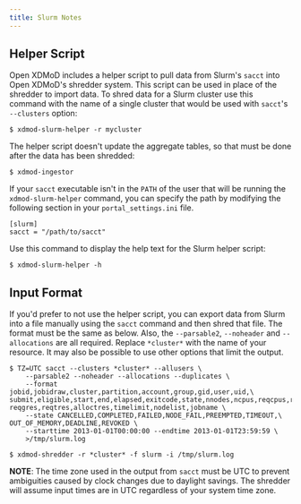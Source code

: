 ```yaml
---
title: Slurm Notes
---
```


Helper Script
-------------

Open XDMoD includes a helper script to pull data from Slurm's `sacct`
into Open XDMoD's shredder system. This script can be used in place of
the shredder to import data. To shred data for a Slurm cluster use this
command with the name of a single cluster that would be used with
`sacct`'s `--clusters` option:

    $ xdmod-slurm-helper -r mycluster

The helper script doesn't update the aggregate tables, so that must be
done after the data has been shredded:

    $ xdmod-ingestor

If your `sacct` executable isn't in the `PATH` of the user that will be
running the `xdmod-slurm-helper` command, you can specify the path by
modifying the following section in your `portal_settings.ini` file.

    [slurm]
    sacct = "/path/to/sacct"

Use this command to display the help text for the Slurm helper script:

    $ xdmod-slurm-helper -h

Input Format
------------

If you'd prefer to not use the helper script, you can export data from
Slurm into a file manually using the `sacct` command and then shred that
file.  The format must be the same as below.  Also, the `--parsable2`,
`--noheader` and `--allocations` are all required.  Replace `*cluster*`
with the name of your resource.  It may also be possible to use other
options that limit the output.

```
$ TZ=UTC sacct --clusters *cluster* --allusers \
    --parsable2 --noheader --allocations --duplicates \
    --format jobid,jobidraw,cluster,partition,account,group,gid,user,uid,\
submit,eligible,start,end,elapsed,exitcode,state,nnodes,ncpus,reqcpus,reqmem,\
reqgres,reqtres,alloctres,timelimit,nodelist,jobname \
    --state CANCELLED,COMPLETED,FAILED,NODE_FAIL,PREEMPTED,TIMEOUT,\
OUT_OF_MEMORY,DEADLINE,REVOKED \
    --starttime 2013-01-01T00:00:00 --endtime 2013-01-01T23:59:59 \
    >/tmp/slurm.log

$ xdmod-shredder -r *cluster* -f slurm -i /tmp/slurm.log
```

**NOTE**: The time zone used in the output from `sacct` must be UTC to
prevent ambiguities caused by clock changes due to daylight savings. The
shredder will assume input times are in UTC regardless of your system
time zone.
